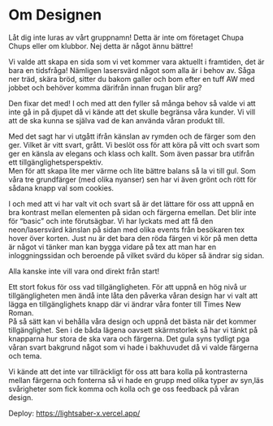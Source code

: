 # Om Designen

Låt dig inte luras av vårt gruppnamn! Detta är inte om företaget Chupa Chups eller om klubbor. 
Nej detta är något ännu bättre!

Vi valde att skapa en sida som vi vet kommer vara aktuellt i framtiden, det är bara en tidsfråga! 
Nämligen lasersvärd något som alla är i behov av. 
Såga ner träd, skära bröd, sitter du bakom galler och bom efter en tuff AW med jobbet och behöver komma därifrån innan frugan blir arg?

Den fixar det med! 
I och med att den fyller så många behov så valde vi att inte gå in på djupet då vi kände att det skulle begränsa våra kunder. 
Vi vill att de ska kunna se själva vad de kan använda våran produkt till.

Med det sagt har vi utgått ifrån känslan av rymden och de färger som den ger. 
Vilket är vitt svart, grått. Vi beslöt oss för att köra på vitt och svart som ger en känsla av elegans och klass och kallt. 
Som även passar bra utifrån ett tillgänglighetsperspektiv.  
Men för att skapa lite mer värme och lite bättre balans så la vi till gul. Som våra tre grundfärger (med olika nyanser) sen har vi även grönt och rött för sådana knapp val som cookies. 

I och med att vi har valt vit och svart så är det lättare för oss att uppnå en bra kontrast mellan elementen på sidan och färgerna emellan.
Det blir inte för “basic” och inte förutsägbar. 
Vi har lyckats med att få den neon/lasersvärd känslan på sidan med olika events från besökaren tex hover över korten. 
Just nu är det bara den röda färgen vi kör på men detta är något vi tänker man kan bygga vidare på tex att man har en inloggningssidan och beroende på vilket svärd du köper så ändrar sig sidan.

Alla kanske inte vill vara ond direkt från start!  
 

Ett stort fokus för oss vad tillgängligheten. För att uppnå en hög nivå ur tillgängligheten men ändå inte låta den påverka våran design har vi valt att lägga en tillgänglighets knapp där vi ändrar våra fonter till Times New Roman.  
På så sätt kan vi behålla våra design och uppnå det bästa när det kommer tillgänglighet. 
Sen i de båda lägena oavsett skärmstorlek så har vi tänkt på knapparna hur stora de ska vara och färgerna. 
Det gula syns tydligt pga våran svart bakgrund något som vi hade i bakhuvudet då vi valde färgerna och tema. 

Vi kände att det inte var tillräckligt för oss att bara kolla på kontrasterna mellan färgerna och fonterna så vi hade en grupp med olika typer av syn,läs svårigheter som fick komma och kolla och ge oss feedback på våran design.  

Deploy:
https://lightsaber-x.vercel.app/
